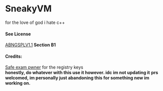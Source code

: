 <h1>SneakyVM</h1>
<p>for the love of god i hate c++</p>
<h4>See License</h4>
<a href="ABNGSPLV1.md">ABNGSPLV1.1</a><b> Section B1</b>
<h4>Credits:</h4>
<a href="https://github.com/obrobrio2000/SafeExamPwner">Safe exam pwner</a> for the registry keys
<br>
<b>honestly, do whatever with this use it however. idc im not updating it</b>
<b>prs welcomed, im personally just abandoning this for something new im working on.</b>
